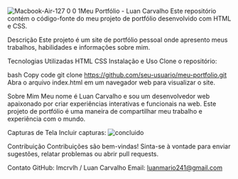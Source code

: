 ![Macbook-Air-127 0 0 1](https://github.com/lmcrvlh/luan-carvalho-portfolio/assets/118197260/c8f04d58-8168-4261-9f81-fcdfe4470e36)Meu Portfólio - Luan Carvalho
Este repositório contém o código-fonte do meu projeto de portfólio desenvolvido com HTML e CSS.

Descrição
Este projeto é um site de portfólio pessoal onde apresento meus trabalhos, habilidades e informações sobre mim.

Tecnologias Utilizadas
HTML
CSS
Instalação e Uso
Clone o repositório:

bash
Copy code
git clone https://github.com/seu-usuario/meu-portfolio.git
Abra o arquivo index.html em um navegador web para visualizar o site.

Sobre Mim
Meu nome é Luan Carvalho e sou um desenvolvedor web apaixonado por criar experiências interativas e funcionais na web. 
Este projeto de portfólio é uma maneira de compartilhar meu trabalho e experiência com o mundo.

Capturas de Tela
Incluir capturas:
![concluido](https://github.com/lmcrvlh/luan-carvalho-portfolio/assets/118197260/bd409045-3d0b-4fd9-b91e-1ec3122b5993)

Contribuição
Contribuições são bem-vindas! Sinta-se à vontade para enviar sugestões, relatar problemas ou abrir pull requests.

Contato
GitHub: lmcrvlh / Luan Carvalho
Email: luanmario241@gmail.com
